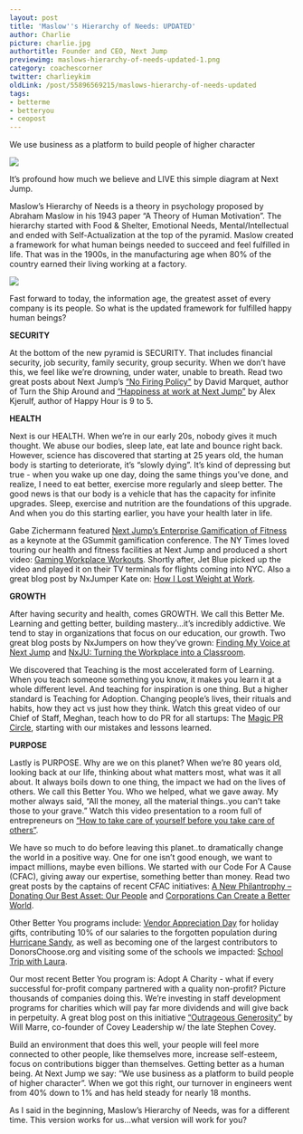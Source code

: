 ```yaml
---
layout: post
title: 'Maslow''s Hierarchy of Needs: UPDATED'
author: Charlie
picture: charlie.jpg
authortitle: Founder and CEO, Next Jump
previewimg: maslows-hierarchy-of-needs-updated-1.png
category: coachescorner
twitter: charlieykim
oldLink: /post/55896569215/maslows-hierarchy-of-needs-updated
tags:
- betterme
- betteryou
- ceopost
---
```


We use business as a platform to build people of higher character

![](/images/maslows-hierarchy-of-needs-updated-1.png)

It’s profound how much we believe and LIVE this simple diagram at Next Jump. 

Maslow’s Hierarchy of Needs is a theory in psychology proposed by Abraham Maslow in his 1943 paper “A Theory of Human Motivation”. The hierarchy started with Food & Shelter, Emotional Needs, Mental/Intellectual and ended with Self-Actualization at the top of the pyramid. Maslow created a framework for what human beings needed to succeed and feel fulfilled in life. That was in the 1900s, in the manufacturing age when 80% of the country earned their living working at a factory.


![](/images/maslows-hierarchy-of-needs-updated-2.png)

Fast forward to today, the information age, the greatest asset of every company is its people. So what is the updated framework for fulfilled happy human beings?

**SECURITY**

At the bottom of the new pyramid is SECURITY. That includes financial security, job security, family security, group security. When we don’t have this, we feel like we’re drowning, under water, unable to breath. Read two great posts about Next Jump’s [“No Firing Policy"](http://davidmarquet.com/2013/02/how-would-a-nofirepolicy-affect-your-company-an-interview-with-nextjump-ceo-charlie-kim-who-decided-to-do-just-that) by David Marquet, author of Turn the Ship Around and [“Happiness at work at Next Jump”](http://positivesharing.com/2013/04/happiness-at-work-at-next-jump) by Alex Kjerulf, author of Happy Hour is 9 to 5.

**HEALTH**

Next is our HEALTH. When we’re in our early 20s, nobody gives it much thought. We abuse our bodies, sleep late, eat late and bounce right back. However, science has discovered that starting at 25 years old, the human body is starting to deteriorate, it’s “slowly dying”. It’s kind of depressing but true - when you wake up one day, doing the same things you’ve done, and realize, I need to eat better, exercise more regularly and sleep better. The good news is that our body is a vehicle that has the capacity for infinite upgrades. Sleep, exercise and nutrition are the foundations of this upgrade. And when you do this starting earlier, you have your health later in life.

Gabe Zichermann featured [Next Jump’s Enterprise Gamification of Fitness](http://www.youtube.com/watch?v=xqxFZF0qRQc) as a keynote at the GSummit gamification conference. The NY Times loved touring our health and fitness facilities at Next Jump and produced a short video: [Gaming Workplace Workouts](http://www.nytimes.com/video/business/100000001973535/gaming-workplace-workouts.html). Shortly after, Jet Blue picked up the video and played it on their TV terminals for flights coming into NYC. Also a great blog post by NxJumper Kate on: [How I Lost Weight at Work](/2013/03/18/how-i-lost-weight-at-work.html).

**GROWTH**

After having security and health, comes GROWTH. We call this Better Me. Learning and getting better, building mastery…it’s incredibly addictive. We tend to stay in organizations that focus on our education, our growth. Two great blog posts by NxJumpers on how they’ve grown: [Finding My Voice at Next Jump](/2013/03/25/finding-my-voice-at-next-jump.html) and [NxJU: Turning the Workplace into a Classroom](/2013/04/29/nxju-turning-the-workplace-into-a-classroom.html).

We discovered that Teaching is the most accelerated form of Learning. When you teach someone something you know, it makes you learn it at a whole different level. And teaching for inspiration is one thing. But a higher standard is Teaching for Adoption. Changing people’s lives, their rituals and habits, how they act vs just how they think. Watch this great video of our Chief of Staff, Meghan, teach how to do PR for all startups: The [Magic PR Circle](http://www.youtube.com/watch?v=nExzhC3A4N4&feature=c4-overview&playnext=1&list=TLxb_WgFwsMx8), starting with our mistakes and lessons learned.

**PURPOSE**

Lastly is PURPOSE. Why are we on this planet? When we’re 80 years old, looking back at our life, thinking about what matters most, what was it all about. It always boils down to one thing, the impact we had on the lives of others. We call this Better You. Who we helped, what we gave away. My mother always said, “All the money, all the material things..you can’t take those to your grave.” Watch this video presentation to a room full of entrepreneurs on [“How to take care of yourself before you take care of others”](http://www.youtube.com/watch?v=YzqZilGLiPQ&feature=c4-overview&playnext=1&list=TLiWqYNKnTybo).

We have so much to do before leaving this planet..to dramatically change the world in a positive way. One for one isn’t good enough, we want to impact millions, maybe even billions. We started with our Code For A Cause (CFAC), giving away our expertise, something better than money. Read two great posts by the captains of recent CFAC initiatives: [A New Philantrophy – Donating Our Best Asset: Our People](/2013/06/17/a-new-philanthropy-donating-our-best-asset-our.html) and [Corporations Can Create a Better World](/2013/02/03/corporations-can-create-a-better-world.html).

Other Better You programs include: [Vendor Appreciation Day](/2012/12/17/vendor-appreciation-day.html) for holiday gifts, contributing 10% of our salaries to the forgotten population during [Hurricane Sandy](/culture/2012/11/13/hurricane-sandy.html), as well as becoming one of the largest contributors to DonorsChoose.org and visiting some of the schools we impacted: [School Trip with Laura](/2012/11/13/school-trip-with-laura.html).

Our most recent Better You program is: Adopt A Charity - what if every successful for-profit company partnered with a quality non-profit? Picture thousands of companies doing this. We’re investing in staff development programs for charities which will pay far more dividends and will give back in perpetuity. A great blog post on this initiative [“Outrageous Generosity”](http://willmarre.com/blog/outrageous-generosity/) by Will Marre, co-founder of Covey Leadership w/ the late Stephen Covey.

Build an environment that does this well, your people will feel more connected to other people, like themselves more, increase self-esteem, focus on contributions bigger than themselves. Getting better as a human being. At Next Jump we say: “We use business as a platform to build people of higher character”. When we got this right, our turnover in engineers went from 40% down to 1% and has held steady for nearly 18 months.

As I said in the beginning, Maslow’s Hierarchy of Needs, was for a different time. This version works for us…what version will work for you?

